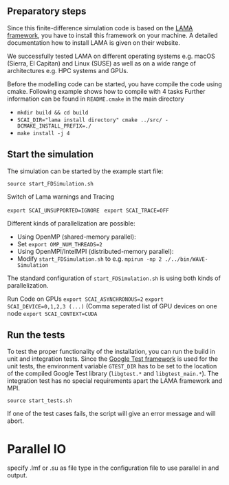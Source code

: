 ## Preparatory steps

Since this finite-difference simulation code is based on the [LAMA framework](www.libama.org), you have to install this framework on your machine. A detailed documentation how to install LAMA is given on their website.

We successfully tested LAMA on different operating systems e.g. macOS (Sierra, El Capitan) and Linux (SUSE) as well as on a wide range of architectures e.g. HPC systems and GPUs.

Before the modelling code can be started, you have compile the code using cmake. Following example shows how to compile with 4 tasks
Further information can be found in `README.cmake` in the main directory

- ``mkdir build && cd build``
- ``SCAI_DIR="lama install directory" cmake ../src/ -DCMAKE_INSTALL_PREFIX=./``
- ``make install -j 4``


## Start the simulation
The simulation can be started by the example start file:

 ``source start_FDSimulation.sh``

Switch of Lama warnings and Tracing

`export SCAI_UNSUPPORTED=IGNORE`
` export SCAI_TRACE=OFF`

Different kinds of parallelization are possible:

- Using OpenMP (shared-memory parallel):
 - Set `export OMP_NUM_THREADS=2`
- Using OpenMPI/IntelMPI (distributed-memory parallel):
 - Modify `start_FDSimulation.sh` to e.g. `mpirun -np 2 ./../bin/WAVE-Simulation`

The standard configuration of `start_FDSimulation.sh` is using both kinds of parallelization.

Run Code on GPUs
`export SCAI_ASYNCHRONOUS=2`
`export SCAI_DEVICE=0,1,2,3 (...)` (Comma seperated list of GPU devices on one node
`export SCAI_CONTEXT=CUDA`


## Run the tests
To test the proper functionality of the installation, you can run the build in unit and integration tests.
Since the [Google Test framework](https://github.com/google/googletest) is used for the unit tests, the environment variable `GTEST_DIR` has to be set to the location of the compiled Google Test library (`libgtest.*` and `libgtest_main.*`). The integration test has no special requirements apart the LAMA framework and MPI.

``source start_tests.sh``

If one of the test cases fails, the script will give an error message and will abort.

# Parallel IO
specify .lmf or .su as file type in the configuration file to use parallel in and output. 
